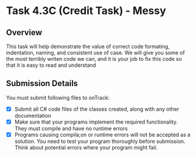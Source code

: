 # Task 4.3C (Credit Task) - Messy

## Overview
This task will help demonstrate the value of correct code formating, indentation, naming, and consistent use of case. We will give you some of the most terribly writen code we can, and it is your job to fix this code so that it is easy to read and understand

## Submission Details
You must submit following files to onTrack:
- [x] Submit all C# code files of the classes created, along with any other documentation
- [x] Make sure that your programs implement the required functionality. They must compile and have no runtime errors
- [x] Programs causing compila;on or runtime errors will not be accepted as a solution. You need to test your program thoroughly before submission. Think about potential errors where your program might fail.
